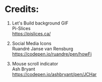 # Credits:
1. Let's Build background GIF <br>
Pi-Slices <br>
https://pislices.ca/

2. Social Media Icons <br>
Ruandré Janse van Rensburg <br>
https://codepen.io/ruandre/pen/howFi

3. Mouse scroll indicator <br>
Ash Bryant <br>
https://codepen.io/ashbryant/pen/JCHar
